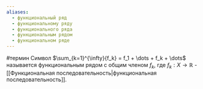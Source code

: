 ```yaml
---
aliases:
  - функциональный ряд
  - функциональному ряду
  - функционального ряда
  - функциональным рядом
  - функциональном ряде
---
```

#термин 
Символ $\sum_{k=1}^{\infty}{f_k} = f_1 + \dots + f_k + \dots$ называется функциональным рядом с общим членом $f_k$, где $f_k: X \to \mathbb{R}$ - [[Функциональная последовательность|функциональная последовательность]].
